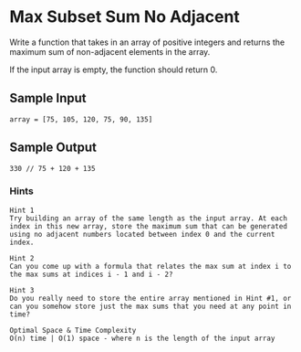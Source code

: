 # Max Subset Sum No Adjacent

Write a function that takes in an array of positive integers and returns the maximum sum of non-adjacent elements in the array.

If the input array is empty, the function should return 0.

## Sample Input

```
array = [75, 105, 120, 75, 90, 135]
```

## Sample Output

```
330 // 75 + 120 + 135
```

### Hints

```
Hint 1
Try building an array of the same length as the input array. At each index in this new array, store the maximum sum that can be generated using no adjacent numbers located between index 0 and the current index.
```

```
Hint 2
Can you come up with a formula that relates the max sum at index i to the max sums at indices i - 1 and i - 2?
```

```
Hint 3
Do you really need to store the entire array mentioned in Hint #1, or can you somehow store just the max sums that you need at any point in time?
```

```
Optimal Space & Time Complexity
O(n) time | O(1) space - where n is the length of the input array
```
